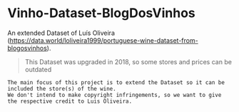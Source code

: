 # Vinho-Dataset-BlogDosVinhos
An extended Dataset of Luís Oliveira (https://data.world/loliveira1999/portuguese-wine-dataset-from-blogosvinhos).

>This Dataset was upgraded in 2018, so some stores and prices can be outdated

```
The main focus of this project is to extend the Dataset so it can be included the store(s) of the wine.
We don't intend to make copyright infringements, so we want to give the respective credit to Luis Oliveira. 
```
